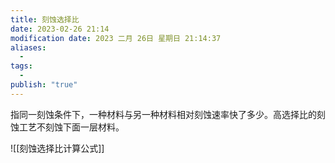 ```yaml
---
title: 刻蚀选择比
date: 2023-02-26 21:14
modification date: 2023 二月 26日 星期日 21:14:37
aliases:
  - 
tags:
  - 
publish: "true"
---
```


指同一刻蚀条件下，一种材料与另一种材料相对刻蚀速率快了多少。高选择比的刻蚀工艺不刻蚀下面一层材料。

![[刻蚀选择比计算公式]]